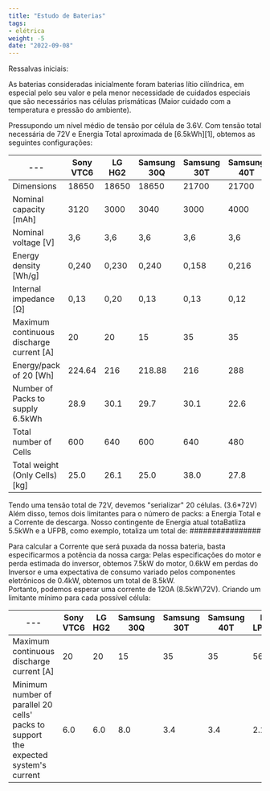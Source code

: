 ```yaml
---
title: "Estudo de Baterias"
tags:
- elétrica
weight: -5
date: "2022-09-08"
---
```


Ressalvas iniciais:

As baterias consideradas inicialmente foram baterias lítio cilíndrica, em especial pelo seu valor e pela menor necessidade de cuidados especiais que são necessários nas células prismáticas (Maior cuidado com a temperatura e pressão do ambiente).

Pressupondo um nível médio de tensão por célula de 3.6V. Com tensão total necessária de 72V e Energia Total aproximada de [6.5kWh][1], obtemos as seguintes configurações:
 

---|Sony VTC6 | LG HG2 | Samsung 30Q | Samsung 30T | Samsung 40T | Melasta LPA542126
---|-------------|-----|-----------|-------------|-------------|--------------------
Dimensions|18650 |18650 | 18650 | 21700 | 21700 | Primastic
Nominal capacity [mAh] | 3120 | 3000 | 3040 | 3000 | 4000 | 6000
Nominal voltage [V] | 3,6 | 3,6 | 3,6 | 3,6 | 3,6 | 3,7
Energy density [Wh/g] | 0,240 | 0,230 | 0,240 | 0,158 | 0,216 | 0,175
Internal impedance [Ω] | 0,13 | 0,20 | 0,13 | 0,13 | 0,12 | 
Maximum continuous discharge current [A] | 20 | 20 | 15 | 35 | 35 | 56
Energy/pack of 20 [Wh] | 224.64 | 216 | 218.88 | 216 | 288 | 444
Number of Packs to supply 6.5kWh | 28.9 | 30.1 | 29.7 | 30.1 | 22.6 | 14.6
Total number of Cells | 600 | 640 | 600 | 640 | 480 | 320
Total weight (Only Cells) [kg] | 25.0 | 26.1 | 25.0 | 38.0 | 27.8 | 34.3

Tendo uma tensão total de 72V, devemos "serializar" 20 células. (3.6\*72V)
Além disso, temos dois limitantes para o número de packs: a Energia Total e a Corrente de descarga. Nosso contingente de Energia atual totaBatliza 5.5kWh e a UFPB, como exemplo, totaliza um total de: ################

Para calcular a Corrente que será puxada da nossa bateria, basta especificarmos a potência da nossa carga: Pelas especificações do motor e perda estimada do inversor, obtemos 7.5kW do motor, 0.6kW em perdas do Inversor e uma expectativa de consumo variado pelos componentes eletrônicos de 0.4kW, obtemos um total de 8.5kW.<br/>
Portanto, podemos esperar uma corrente de 120A (8.5kW\\72V). Criando um limitante mínimo para cada possível célula:

---|Sony VTC6 | LG HG2 | Samsung 30Q | Samsung 30T | Samsung 40T | Melasta LPA542126
---|-------------|-----|-----------|-------------|-------------|--------------------
Maximum continuous discharge current [A] | 20 | 20 | 15 | 35 | 35 | 56
Minimum number of parallel 20 cells' packs to support the expected system's current| 6.0 | 6.0 | 8.0 | 3.4 | 3.4 | 2.1
